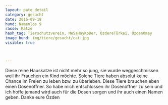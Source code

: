 ```yaml
---
layout: pate_detail
category: gesucht
date: 2016-09-18
hund: Namenlos 9
rasse: Katze
hash_tag: Tierschutzverein, MeSaHayKoDer, ÖzdereTürkei, ÖzdenOmay
image_hund: img/tiere/gesucht/cat.jpg
visible: true



---
```


Diese reine Hauskatze ist nicht mehr so jung, sie wurde weggeschmissen weil ihr Frauchen ein Kind möchte. Solche Tiere haben absolut keine Chance im Freien zu leben bzw. zu überleben. Diese Tiere brauchen eben einen Dosenöffner.
So habe mich entschlossen ihr Dosenöffner zu sein und ich hoffe jemand wird auch für die Dosen sorgen und ihr auch einen Namen geben.
Danke eure Özden
